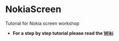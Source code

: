 # NokiaScreen
Tutorial for Nokia screen workshop
* **For a step by step tutorial please read the [Wiki](https://github.com/ComputerEngineeringClubSBCC/NokiaScreen/wiki)**

